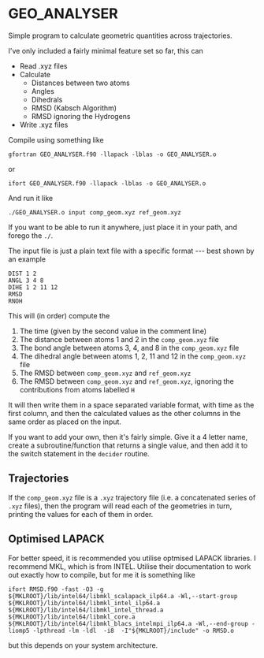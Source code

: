 # GEO_ANALYSER

Simple program to calculate geometric quantities across trajectories.

I've only included a fairly minimal feature set so far, this can

- Read .xyz files
- Calculate
   - Distances between two atoms
   - Angles
   - Dihedrals 
   - RMSD (Kabsch Algorithm)
   - RMSD ignoring the Hydrogens
- Write .xyz files


Compile using something like
```
gfortran GEO_ANALYSER.f90 -llapack -lblas -o GEO_ANALYSER.o
```
or 
```
ifort GEO_ANALYSER.f90 -llapack -lblas -o GEO_ANALYSER.o
```
And run it like
```
./GEO_ANALYSER.o input comp_geom.xyz ref_geom.xyz
```
If you want to be able to run it anywhere, just place it in your path, and forego the `./`.

The input file is just a plain text file with a specific format --- best shown by an example

```
DIST 1 2
ANGL 3 4 8
DIHE 1 2 11 12
RMSD
RNOH
```

This will (in order) compute the


1. The time (given by the second value in the comment line)
2. The distance between atoms 1 and 2 in the `comp_geom.xyz` file
3. The bond angle between atoms 3, 4, and 8 in the `comp_geom.xyz` file
4. The dihedral angle between atoms 1, 2, 11 and 12 in the `comp_geom.xyz` file 
5. The RMSD between `comp_geom.xyz` and `ref_geom.xyz`
6. The RMSD between `comp_geom.xyz` and `ref_geom.xyz`, ignoring the contributions from atoms labelled `H`

It will then write them in a space separated variable format, with time as the first column, and then the calculated values as the other columns in the same order as placed on the input.

If you want to add your own, then it's fairly simple. Give it a 4 letter name, create a subroutine/function that returns a single value, and then add it to the switch statement in the `decider` routine. 

## Trajectories

If the `comp_geom.xyz` file is a `.xyz` trajectory file (i.e. a concatenated series of `.xyz` files), then the program will read each of the geometries in turn, printing the values for each of them in order.


## Optimised LAPACK

For better speed, it is recommended you utilise optmised LAPACK libraries. I recommend MKL, which is from INTEL. Utilise their documentation to work out exactly how to compile, but for me it is something like

```
ifort RMSD.f90 -fast -O3 -g ${MKLROOT}/lib/intel64/libmkl_scalapack_ilp64.a -Wl,--start-group ${MKLROOT}/lib/intel64/libmkl_intel_ilp64.a ${MKLROOT}/lib/intel64/libmkl_intel_thread.a ${MKLROOT}/lib/intel64/libmkl_core.a ${MKLROOT}/lib/intel64/libmkl_blacs_intelmpi_ilp64.a -Wl,--end-group -liomp5 -lpthread -lm -ldl  -i8  -I"${MKLROOT}/include" -o RMSD.o 
```
but this depends on your system architecture.
